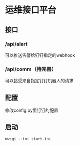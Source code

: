 # 运维接口平台

## 接口
### /api/alert
可以推送告警给钉钉指定的webhook

### /api/comm（待完善）
可以接受来自指定钉钉机器人的请求

## 配置
修改config.py里钉钉的配置

## 启动
```
uwsgi --ini start.ini 

```
